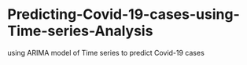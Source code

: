 # Predicting-Covid-19-cases-using-Time-series-Analysis
using ARIMA model of Time series to predict Covid-19 cases
